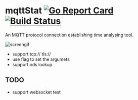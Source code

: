 # mqttStat [![Go Report Card](https://goreportcard.com/badge/github.com/arthurkiller/mqttstat)](https://goreportcard.com/report/github.com/arthurkiller/mqttstat)  [![Build Status](https://travis-ci.org/arthurkiller/mqttstat.svg?branch=master)](https://travis-ci.org/arthurkiller/mqttstat)
An MQTT protocol connection establishing time analysing tool.

![screengif](https://github.com/arthurkiller/mqttStat/blob/master/screen.gif)

* support tcp:// tls://
* use flag to set the argumets
* support nds lookup

## TODO
* support websocket test
